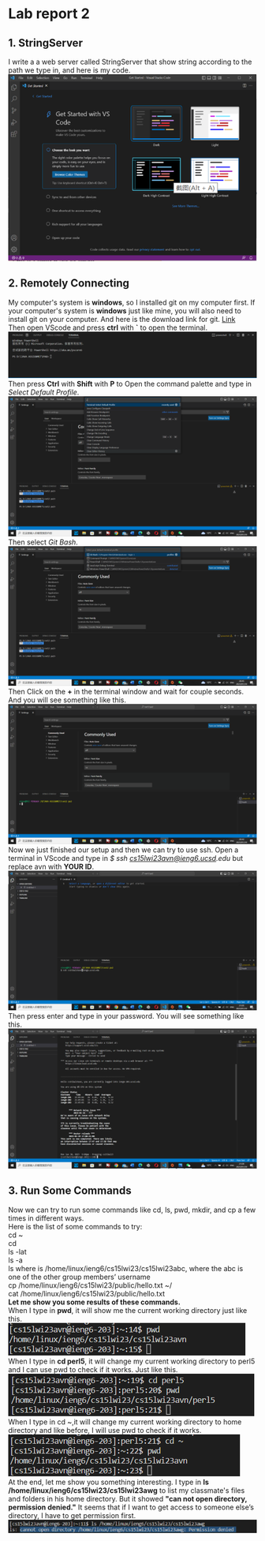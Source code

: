 # Lab report 2
## 1. StringServer
I write a a web server called StringServer that show string according to the path we type in, and here is my code.\
![Image](https://github.com/1984Elias42/cse15l-lab-reports/blob/main/VScode%20screenshot.jpg)
## 2. Remotely Connecting
My computer's system is __windows__, so I installed git on my computer first. If your computer's system is __windows__ just like mine, you will also need to install git on your computer. And here is the download link for git. [Link](https://gitforwindows.org/) \
Then open VScode and press __ctrl__ with __`__ to open the terminal.
![Image](https://github.com/1984Elias42/cse15l-lab-reports/blob/main/lab1%202.png)
Then press __Ctrl__ with __Shift__ with __P__ to Open the command palette and type in _Select Default Profile_.
![Image](https://github.com/1984Elias42/cse15l-lab-reports/blob/main/lab1%207.jpg)
Then select _Git Bash_.
![Image](https://github.com/1984Elias42/cse15l-lab-reports/blob/main/lab1%208.jpg)
Then Click on the __+__ in the terminal window and wait for couple seconds. And you will see something like this.
![Image](https://github.com/1984Elias42/cse15l-lab-reports/blob/main/lab1%206.jpg)
Now we just finished our setup and then we can try to use ssh. Open a terminal in VScode and type in _$ ssh cs15lwi23avn@ieng6.ucsd.edu_ but replace avn with __YOUR ID__.
![Image](https://github.com/1984Elias42/cse15l-lab-reports/blob/main/lab1%2010.jpg)
Then press enter and type in your password. You will see something like this.
![Image](https://github.com/1984Elias42/cse15l-lab-reports/blob/main/lab1%2011.jpg)
## 3. Run Some Commands
Now we can try to run some commands like cd, ls, pwd, mkdir, and cp a few times in different ways.\
Here is the list of some commands to try:\
cd ~\
cd\
ls -lat\
ls -a\
ls <directory> where <directory> is /home/linux/ieng6/cs15lwi23/cs15lwi23abc, where the abc is one of the other group members’ username\
cp /home/linux/ieng6/cs15lwi23/public/hello.txt ~/\
cat /home/linux/ieng6/cs15lwi23/public/hello.txt\
__Let me show you some results of these commands.__ \
When I type in __pwd__, it will show me the current working directory just like this.\
![Image](https://github.com/1984Elias42/cse15l-lab-reports/blob/main/lab1%2012.png) \
When I type in __cd perl5__, it will change my current working directory to perl5 and I can use pwd to check if it works. Just like this.
![Image](https://github.com/1984Elias42/cse15l-lab-reports/blob/main/lab1%2013.png)\
When I type in cd ~,it will change my current working directory to home directory and like before, I will use pwd to check if it works.
![Image](https://github.com/1984Elias42/cse15l-lab-reports/blob/main/lab1%2014.png) \
At the end, let me show you something interesting. I type in __ls /home/linux/ieng6/cs15lwi23/cs15lwi23awg__ to list my classmate's files and folders in his home directory. But it showed __"can not open directory, permission denied."__ It seems that if I want to get access to someone else’s directory, I have to get permission first. \
![Image](https://github.com/1984Elias42/cse15l-lab-reports/blob/main/lab1%2015.png)
